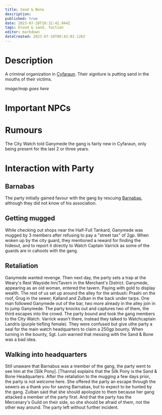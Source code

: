 ```yaml
---
title: Sand & Bone
description: 
published: true
date: 2023-07-28T18:32:42.944Z
tags: blood & sand, faction
editor: markdown
dateCreated: 2023-07-18T00:42:03.126Z
---
```


# Description
A criminal organization in [Cyfaraun](/locations/cyfaraun). Their signiture is putting sand in the mouths of their victims.


*image/map goes here*
# Important NPCs

# Rumours
The City Watch told Ganymede the gang is fairly new in Cyfaraun, only being present for the last 2 or three years.

# Interaction with Party
## Barnabas
The party initially gained favour with the gang by rescuing [Barnabas](/npcs/barnabas), although they did not know of his association.

## Getting mugged
While checking out shops near the Half-Full Tankard, Ganymede was mugged by 3 members after refusing to pay a "street tax" of 2gp. When woken up by the city guard, they mentioned a reward for finding the hideout, and to report it directly to Watch Captain Varrick as some of the guards are in cahoots with the gang. 

## Retaliation
Ganymede wanted revenge. Then next day, the party sets a trap at the Weary's Rest Wayside Inn/Tavern in the Merchant's District. Ganymede, appearing as an old woman, entered the tavern. Paying with gold to display wealth. The rest of us set up around the alley for the ambush: Praahi on the roof, Grug in the sewer, Kalland and Zulban in the back under tarps. One man followed Ganymede out of the bar, two more already in the alley join in to jump Ganymede. The party knocks out and captures two of them, the third escapes into the crowd. The party bound and took the gang members to the City Watch. Varrick wasn't there, instead they talked to Watchcaptain Landris (purple tiefling female). They were confused but give uthe party a seal for the main watch headquarters to claim a 250gp bounty. When turning in the bounty, Sgt. Luin warned that messing with the Sand & Bone was a bad idea.

## Walking into headquarters
Still unaware that Barnabus was a member of the gang, the party went to see him at the [Silk Pony]. [Thanna] explains that the Silk Pony is the Sand & Bone Headquarters. After the retaliation to the mugging a few days prior, the party is not welcome here. She offered the party an escape through the sewers as a thank you for saving Barnabas, but to expect to be hunted by the gang. Zulban said that she should apologize to them because her gang attacked a member of the party first. And that the party has the Mercenary's Guild on their side, so she should be afraid of them, not the other way around. The party left without further incident.